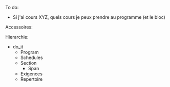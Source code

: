 To do:
* Si j'ai cours XYZ, quels cours je peux prendre au programme (et le bloc)

Accessoires:

Hierarchie:
* do_it
  * Program
  * Schedules
  * Section
    * Span
  * Exigences
  * Repertoire